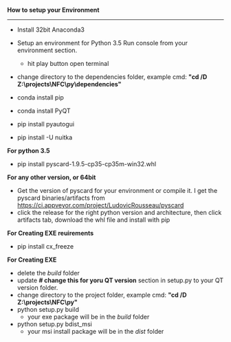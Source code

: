 
**How to setup your Environment**

----------

 - Install 32bit Anaconda3
 - Setup an environment for Python 3.5 Run console from your
   environment section.
    - hit play button open terminal
 - change directory to the dependencies folder, example cmd: **"cd /D
   Z:\projects\NFC\py\dependencies"**
 - conda install pip
 - conda install PyQT
 - pip install pyautogui
 
 - pip install -U nuitka

**For python 3.5**
 - pip install pyscard-1.9.5-cp35-cp35m-win32.whl

**For any other version, or 64bit**
 - Get the version of pyscard for your environment or compile it.  I get
   the pyscard binaries/artifacts from
   https://ci.appveyor.com/project/LudovicRousseau/pyscard
 - click the release for the right python version and architecture, then
   click artifacts tab, download the whl file and install with pip


**For Creating EXE reuirements**
 - pip install cx_freeze

**For Creating EXE**
 - delete the *build* folder
 - update **# change this for yoru QT version** section in setup.py to your QT version folder.
 - change directory to the project folder, example cmd: **"cd /D
   Z:\projects\NFC\py\"**
 - python setup.py build
    - your exe package will be in the *build* folder
- python setup.py bdist_msi
    - your msi install package will be in the *dist* folder
 

